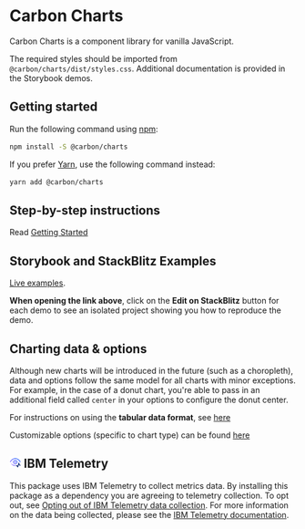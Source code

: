 # Carbon Charts

Carbon Charts is a component library for vanilla JavaScript.

The required styles should be imported from `@carbon/charts/dist/styles.css`. Additional
documentation is provided in the Storybook demos.

## Getting started

Run the following command using [npm](https://www.npmjs.com/):

```bash
npm install -S @carbon/charts
```

If you prefer [Yarn](https://yarnpkg.com/en/), use the following command instead:

```bash
yarn add @carbon/charts
```

## Step-by-step instructions

Read
[Getting Started](https://charts.carbondesignsystem.com/?path=/docs/docs-getting-started-vanilla-javascript--docs)

## Storybook and StackBlitz Examples

[Live examples](https://charts.carbondesignsystem.com).

**When opening the link above**, click on the **Edit on StackBlitz** button for each demo to see an
isolated project showing you how to reproduce the demo.

## Charting data & options

Although new charts will be introduced in the future (such as a choropleth), data and options follow
the same model for all charts with minor exceptions. For example, in the case of a donut chart,
you're able to pass in an additional field called `center` in your options to configure the donut
center.

For instructions on using the **tabular data format**, see
[here](https://charts.carbondesignsystem.com/?path=/docs/docs-tutorials-tabular-data-format--docs)

Customizable options (specific to chart type) can be found
[here](https://charts.carbondesignsystem.com/documentation/modules/interfaces.html)

## <picture><source height="20" width="20" media="(prefers-color-scheme: dark)" srcset="https://raw.githubusercontent.com/ibm-telemetry/telemetry-js/main/docs/images/ibm-telemetry-dark.svg"><source height="20" width="20" media="(prefers-color-scheme: light)" srcset="https://raw.githubusercontent.com/ibm-telemetry/telemetry-js/main/docs/images/ibm-telemetry-light.svg"><img height="20" width="20" alt="IBM Telemetry" src="https://raw.githubusercontent.com/ibm-telemetry/telemetry-js/main/docs/images/ibm-telemetry-light.svg"></picture> IBM Telemetry

This package uses IBM Telemetry to collect metrics data. By installing this package as a dependency
you are agreeing to telemetry collection. To opt out, see
[Opting out of IBM Telemetry data collection](https://github.com/ibm-telemetry/telemetry-js/tree/main#opting-out-of-ibm-telemetry-data-collection).
For more information on the data being collected, please see the
[IBM Telemetry documentation](https://github.com/ibm-telemetry/telemetry-js/tree/main#ibm-telemetry-collection-basics).
